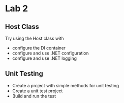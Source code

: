 # Lab 2

## Host Class

Try using the Host class with

* configure the DI container
* configure and use .NET configuration
* configure and use .NET logging

## Unit Testing

* Create a project with simple methods for unit testing
* Create a unit test project
* Build and run the test
